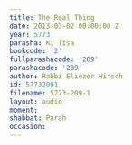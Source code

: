```yaml
---
title: The Real Thing
date: 2013-03-02 00:00:00 Z
year: 5773
parasha: Ki Tisa
bookcode: '2'
fullparashacode: '209'
parashacode: '209'
author: Rabbi Eliezer Hirsch
id: 57732091
filename: 5773-209-1
layout: audio
moment: 
shabbat: Parah
occasion: 
---
```


